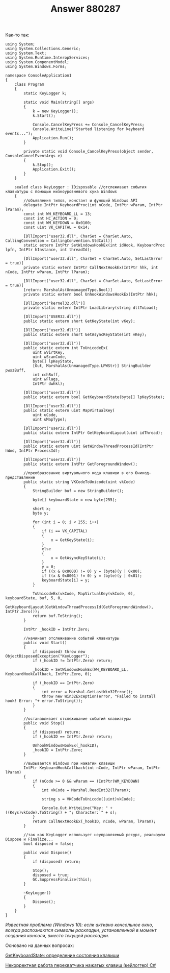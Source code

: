 ﻿---
title: "Answer 880287"
se.owner.user_id: 240512
se.owner.display_name: "MSDN.WhiteKnight"
se.owner.link: "https://ru.stackoverflow.com/users/240512/msdn-whiteknight"
se.answer_id: 880287
se.question_id: 879772
se.post_type: answer
se.score: 5
se.is_accepted: False
---
<p>Как-то так:</p>

<pre><code>using System;
using System.Collections.Generic;
using System.Text;
using System.Runtime.InteropServices;
using System.ComponentModel;
using System.Windows.Forms;

namespace ConsoleApplication1
{
    class Program
    {
        static KeyLogger k;

        static void Main(string[] args)
        {            
            k = new KeyLogger();
            k.Start();

            Console.CancelKeyPress += Console_CancelKeyPress;
            Console.WriteLine("Started listening for keyboard events...");
            Application.Run();
        }

        private static void Console_CancelKeyPress(object sender, ConsoleCancelEventArgs e)
        {
            k.Stop();            
            Application.Exit();
        }
    }

    sealed class KeyLogger : IDisposable //отслеживает события клавиатуры с помощью низкоуровневого хука Windows
    {
        //объявления типов, констант и функций Windows API
        delegate IntPtr KeyboardProc(int nCode, IntPtr wParam, IntPtr lParam);
        const int WH_KEYBOARD_LL = 13;
        const int HC_ACTION = 0;
        const int WM_KEYDOWN = 0x0100;
        const uint VK_CAPITAL = 0x14;        

        [DllImport("user32.dll", CharSet = CharSet.Auto, CallingConvention = CallingConvention.StdCall)]
        static extern IntPtr SetWindowsHookEx(int idHook, KeyboardProc lpfn, IntPtr hInstance, int threadId);

        [DllImport("user32.dll", CharSet = CharSet.Auto, SetLastError = true)]
        private static extern IntPtr CallNextHookEx(IntPtr hhk, int nCode, IntPtr wParam, IntPtr lParam);

        [DllImport("user32.dll", CharSet = CharSet.Auto, SetLastError = true)]
        [return: MarshalAs(UnmanagedType.Bool)]
        private static extern bool UnhookWindowsHookEx(IntPtr hhk);

        [DllImport("kernel32.dll")]
        private static extern IntPtr LoadLibrary(string dllToLoad);

        [DllImport("USER32.dll")]
        public static extern short GetKeyState(int vKey);

        [DllImport("user32.dll")]
        public static extern short GetAsyncKeyState(int vKey);

        [DllImport("user32.dll")]
        public static extern int ToUnicodeEx(
            uint wVirtKey,
            uint wScanCode,
            byte[] lpKeyState,
            [Out, MarshalAs(UnmanagedType.LPWStr)] StringBuilder pwszBuff,
            int cchBuff,
            uint wFlags,
            IntPtr dwhkl);

        [DllImport("user32.dll")]
        public static extern bool GetKeyboardState(byte[] lpKeyState);

        [DllImport("user32.dll")]
        public static extern uint MapVirtualKey(
            uint uCode,
            uint uMapType);

        [DllImport("user32.dll")]
        public static extern IntPtr GetKeyboardLayout(uint idThread);

        [DllImport("user32.dll")]
        public static extern uint GetWindowThreadProcessId(IntPtr hWnd, IntPtr ProcessId);

        [DllImport("user32.dll")]
        public static extern IntPtr GetForegroundWindow();

        //преобразование виртуального кода клавиши в его Юникод-представление
        public static string VKCodeToUnicode(uint vkCode)
        {
            StringBuilder buf = new StringBuilder();

            byte[] keyboardState = new byte[255];

            short x;
            byte y;

            for (int i = 0; i &lt; 255; i++)
            {
                if (i == VK_CAPITAL)
                {
                    x = GetKeyState(i);
                }
                else
                {
                    x = GetAsyncKeyState(i);
                }
                y = 0;
                if ((x &amp; 0x8000) != 0) y = (byte)(y | 0x80);
                if ((x &amp; 0x0001) != 0) y = (byte)(y | 0x01);
                keyboardState[i] = y;
            }

            ToUnicodeEx(vkCode, MapVirtualKey(vkCode, 0), keyboardState, buf, 5, 0,
                GetKeyboardLayout(GetWindowThreadProcessId(GetForegroundWindow(), IntPtr.Zero)));
            return buf.ToString();
        }

        IntPtr _hookID = IntPtr.Zero;                

        //начинает отслеживание событий клавиатуры
        public void Start()
        {
            if (disposed) throw new ObjectDisposedException("KeyLogger");
            if (_hookID != IntPtr.Zero) return;

            _hookID = SetWindowsHookEx(WH_KEYBOARD_LL, KeyboardHookCallback, IntPtr.Zero, 0);

            if (_hookID == IntPtr.Zero)
            {
                int error = Marshal.GetLastWin32Error();
                throw new Win32Exception(error, "Failed to install hook! Error: "+ error.ToString());
            }            
        }

        //останавливает отслеживание событий клавиатуры
        public void Stop()
        {
            if (disposed) return;
            if (_hookID == IntPtr.Zero) return;

            UnhookWindowsHookEx(_hookID);
            _hookID = IntPtr.Zero;              
        }               

        //вызывается Windows при нажатии клавиши
        IntPtr KeyboardHookCallback(int nCode, IntPtr wParam, IntPtr lParam)
        {
            if (nCode &gt;= 0 &amp;&amp; wParam == (IntPtr)WM_KEYDOWN)
            {
                int vkCode = Marshal.ReadInt32(lParam);

                string s = VKCodeToUnicode((uint)vkCode);

                Console.Out.WriteLine("Key: " + ((Keys)vkCode).ToString() + "; Character: " + s);
            }
            return CallNextHookEx(_hookID, nCode, wParam, lParam);
        }

        //так как KeyLogger использует неуправляемый ресурс, реализуем Dispose и Finalize...
        bool disposed = false;                  

        public void Dispose()
        {
            if (disposed) return;

            Stop();
            disposed = true;
            GC.SuppressFinalize(this);
        }

        ~KeyLogger()
        {            
            Dispose();
        }  
    }
}
</code></pre>

<p><em>Известная проблема (Windows 10): если активно консольное окно, всегда распознаются символы раскладки, установленной в момент создания консоли, вместо текущей раскладки.</em></p>

<p>Основано на данных вопросах:</p>

<p><a href="https://ru.stackoverflow.com/questions/767999/getkeyboardstate-%D0%BE%D0%BF%D1%80%D0%B5%D0%B4%D0%B5%D0%BB%D0%B5%D0%BD%D0%B8%D0%B5-%D1%81%D0%BE%D1%81%D1%82%D0%BE%D1%8F%D0%BD%D0%B8%D1%8F-%D0%BA%D0%BB%D0%B0%D0%B2%D0%B8%D1%88%D0%B8/768514#768514">GetKeyboardState: определение состояния клавиши</a></p>

<p><a href="https://ru.stackoverflow.com/questions/494568/%D0%9D%D0%B5%D0%BA%D0%BE%D1%80%D1%80%D0%B5%D0%BA%D1%82%D0%BD%D0%B0%D1%8F-%D1%80%D0%B0%D0%B1%D0%BE%D1%82%D0%B0-%D0%BF%D0%B5%D1%80%D0%B5%D1%85%D0%B2%D0%B0%D1%82%D1%87%D0%B8%D0%BA%D0%B0-%D0%BD%D0%B0%D0%B6%D0%B0%D1%82%D1%8B%D1%85-%D0%BA%D0%BB%D0%B0%D0%B2%D0%B8%D1%88-%D0%BA%D0%B5%D0%B9%D0%BB%D0%BE%D0%B3%D0%B3%D0%B5%D1%80-c">Некорректная работа перехватчика нажатых клавиш (кейлоггер) C#</a></p>
